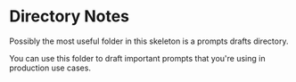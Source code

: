 # Directory Notes

Possibly the most useful folder in this skeleton is a prompts drafts directory.

You can use this folder to draft important prompts that you're using in production use cases.
